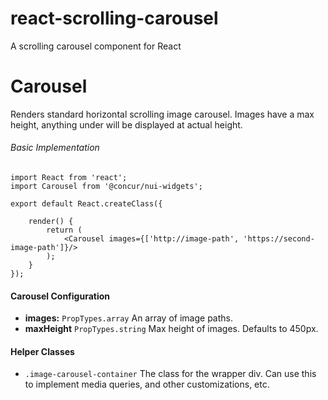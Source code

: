 # react-scrolling-carousel
A scrolling carousel component for React

Carousel
=======================

Renders standard horizontal scrolling image carousel. Images have a max height, anything under will be displayed at actual height.

###### Basic Implementation
```JSX
import React from 'react';
import Carousel from '@concur/nui-widgets';

export default React.createClass({

    render() {
        return (
            <Carousel images={['http://image-path', 'https://second-image-path']}/>
        );
    }
});
```

#### Carousel Configuration
* **images:** `PropTypes.array` An array of image paths.
* **maxHeight** `PropTypes.string` Max height of images. Defaults to 450px.

#### Helper Classes
* `.image-carousel-container` The class for the wrapper div. Can use this to implement media queries, and other customizations, etc.